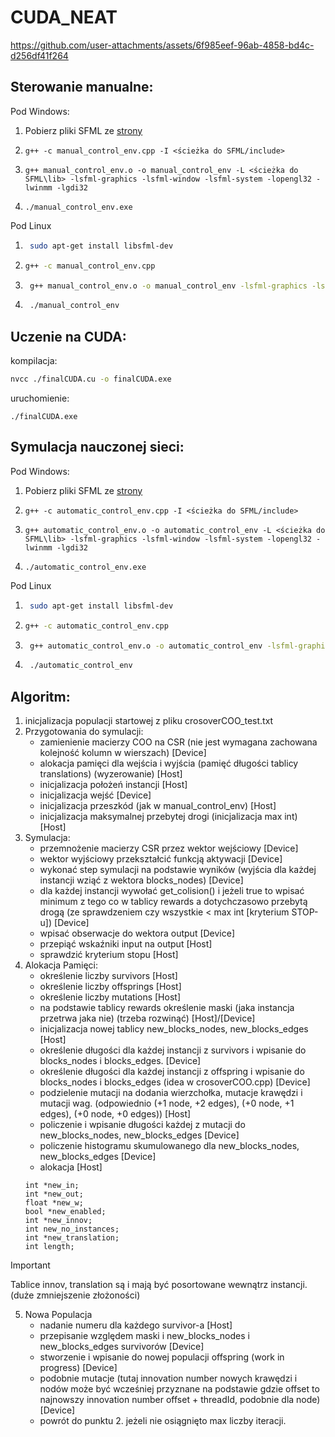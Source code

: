 # CUDA_NEAT


https://github.com/user-attachments/assets/6f985eef-96ab-4858-bd4c-d256df41f264



## Sterowanie manualne:
Pod Windows:

1. Pobierz pliki SFML ze [strony](https://www.sfml-dev.org/download/)

2.  ``` shell
    g++ -c manual_control_env.cpp -I <ścieżka do SFML/include>
    ```

3.  ``` shell
    g++ manual_control_env.o -o manual_control_env -L <ścieżka do SFML\lib> -lsfml-graphics -lsfml-window -lsfml-system -lopengl32 -lwinmm -lgdi32
    ```
4. ``` shell
   ./manual_control_env.exe
   ```

Pod Linux

1. ``` bash
    sudo apt-get install libsfml-dev
    ```
2.  ``` bash
    g++ -c manual_control_env.cpp
    ```

3. ``` bash
    g++ manual_control_env.o -o manual_control_env -lsfml-graphics -lsfml-window -lsfml-system
    ```

4. ``` bash
    ./manual_control_env
    ```

## Uczenie na CUDA:
kompilacja:
``` bash
nvcc ./finalCUDA.cu -o finalCUDA.exe
```
uruchomienie:
```
./finalCUDA.exe
```
## Symulacja nauczonej sieci:
Pod Windows:

1. Pobierz pliki SFML ze [strony](https://www.sfml-dev.org/download/)

2.  ``` shell
    g++ -c automatic_control_env.cpp -I <ścieżka do SFML/include>
    ```

3.  ``` shell
    g++ automatic_control_env.o -o automatic_control_env -L <ścieżka do SFML\lib> -lsfml-graphics -lsfml-window -lsfml-system -lopengl32 -lwinmm -lgdi32
    ```
4. ``` shell
   ./automatic_control_env.exe
   ```

Pod Linux

1. ``` bash
    sudo apt-get install libsfml-dev
    ```
2.  ``` bash
    g++ -c automatic_control_env.cpp
    ```

3. ``` bash
    g++ automatic_control_env.o -o automatic_control_env -lsfml-graphics -lsfml-window -lsfml-system
    ```

4. ``` bash
    ./automatic_control_env
    ```

## Algoritm:
1. inicjalizacja populacji startowej z pliku crosoverCOO_test.txt
2. Przygotowania do symulacji:
    * zamienienie macierzy COO na CSR (nie jest wymagana zachowana kolejność kolumn w wierszach) [Device]
    * alokacja pamięci dla wejścia i wyjścia (pamięć długości tablicy translations) (wyzerowanie) [Host]
    * inicjalizacja położeń instancji [Host]
    * inicjalizacja wejść [Device]
    * inicjalizacja przeszkód (jak w manual_control_env) [Host]
    * inicjalizacja maksymalnej przebytej drogi (inicjalizacja max int) [Host]
3. Symulacja:
    * przemnożenie macierzy CSR przez wektor wejściowy [Device]
    * wektor wyjściowy przekształcić funkcją aktywacji [Device]
    * wykonać step symulacji na podstawie wyników (wyjścia dla każdej instancji wziąć z wektora blocks_nodes) [Device]
    * dla każdej instancji wywołać get_colision() i jeżeli true to wpisać minimum z tego co w tablicy rewards a dotychczasowo przebytą drogą (ze sprawdzeniem czy wszystkie < max int [kryterium STOP-u]) [Device]
    * wpisać obserwacje do wektora output [Device]
    * przepiąć wskaźniki input na output [Host]
    * sprawdzić kryterium stopu [Host]
4. Alokacja Pamięci:
    * określenie liczby survivors [Host]
    * określenie liczby offsprings [Host]
    * określenie liczby mutations [Host]
    * na podstawie tablicy rewards określenie maski (jaka instancja przetrwa jaka nie) (trzeba rozwinąć) [Host]/[Device]
    * inicjalizacja nowej tablicy new_blocks_nodes, new_blocks_edges [Host]
    * określenie długości dla każdej instancji z survivors i wpisanie do blocks_nodes i blocks_edges. [Device]
    * określenie długości dla każdej instancji z offspring i wpisanie do blocks_nodes i blocks_edges (idea w crosoverCOO.cpp) [Device]
    * podzielenie mutacji na  dodania wierzchołka, mutacje krawędzi i mutacji wag. (odpowiednio (+1 node, +2 edges), (+0 node, +1 edges), (+0 node, +0 edges)) [Host]
    * policzenie i wpisanie długości każdej z mutacji do new_blocks_nodes, new_blocks_edges [Device]
    * policzenie histogramu skumulowanego dla new_blocks_nodes, new_blocks_edges [Device]
    * alokacja [Host]
    ```
    int *new_in;
    int *new_out;
    float *new_w;
    bool *new_enabled;
    int *new_innov;
    int new_no_instances;
    int *new_translation;
    int length;
    ```
> [!IMPORTANT]
> Tablice innov, translation są i mają być posortowane wewnątrz instancji. (duże zmniejszenie złożoności)
5. Nowa Populacja
    * nadanie numeru dla każdego survivor-a [Host]
    * przepisanie względem maski i new_blocks_nodes i new_blocks_edges survivorów [Device]
    * stworzenie i wpisanie do nowej populacji offspring (work in progress) [Device]
    * podobnie mutacje (tutaj innovation number nowych krawędzi i nodów może być wcześniej przyznane na podstawie gdzie offset to najnowszy innovation number offset + threadId, podobnie dla node) [Device] 
    * powrót do punktu 2. jeżeli nie osiągnięto max liczby iteracji.

